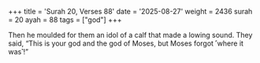 +++
title = 'Surah 20, Verses 88'
date = '2025-08-27'
weight = 2436
surah = 20
ayah = 88
tags = ["god"]
+++

Then he moulded for them an idol of a calf that made a lowing sound. They said, “This is your god and the god of Moses, but Moses forgot ˹where it was˺!”